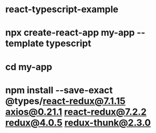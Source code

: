 # react-typescript-example

# npx create-react-app my-app --template typescript

# cd my-app 
# npm install --save-exact @types/react-redux@7.1.15 axios@0.21.1 react-redux@7.2.2 redux@4.0.5 redux-thunk@2.3.0
